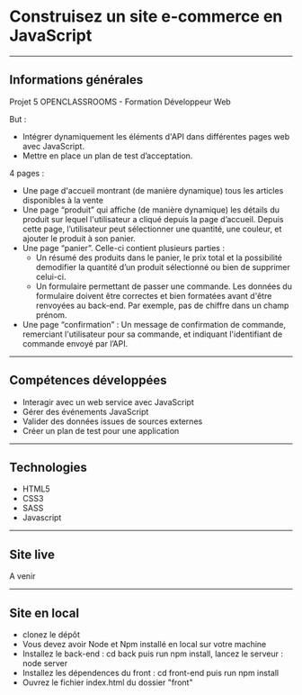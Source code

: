 <h1>Construisez un site e-commerce en JavaScript</h1>

------------------

<h2>Informations générales</h2> 

Projet 5 OPENCLASSROOMS - Formation Développeur Web

But : 
- Intégrer dynamiquement les éléments d'API dans différentes pages web avec JavaScript.
- Mettre en place un plan de test d’acceptation.

4 pages :
- Une page d'accueil montrant (de manière dynamique) tous les articles disponibles à la vente
- Une page “produit” qui affiche (de manière dynamique) les détails du produit sur lequel l'utilisateur a cliqué depuis la page d’accueil. Depuis cette page, l’utilisateur peut sélectionner une quantité, une couleur, et ajouter le produit à son panier.
- Une page “panier”. Celle-ci contient plusieurs parties :
	- Un résumé des produits dans le panier, le prix total et la possibilité demodifier la quantité d’un produit sélectionné ou bien de supprimer celui-ci.
	- Un formulaire permettant de passer une commande. Les données du formulaire doivent être correctes et bien formatées avant d'être renvoyées au back-end. Par exemple, pas de chiffre dans un champ prénom.
- Une page “confirmation” :  Un message de confirmation de commande, remerciant l'utilisateur pour sa commande, et indiquant l'identifiant de commande envoyé par l’API.

------------------

<h2>Compétences développées</h2>


- Interagir avec un web service avec JavaScript
- Gérer des événements JavaScript
- Valider des données issues de sources externes
- Créer un plan de test pour une application

------------------

<h2>Technologies</h2>

- HTML5
- CSS3
- SASS
- Javascript

------------------

<h2>Site live</h2>

A venir

------------------

<h2>Site en local</h2>

- clonez le dépôt
- Vous devez avoir Node et Npm installé en local sur votre machine
- Installez le back-end : cd back puis run npm install, lancez le serveur : node server
- Installez les dépendences du front : cd front-end puis run npm install
- Ouvrez le fichier index.html du dossier "front"

